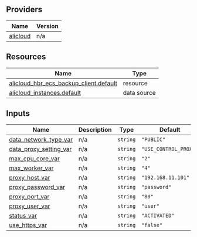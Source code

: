 <!-- BEGIN_TF_DOCS -->
## Providers

| Name | Version |
|------|---------|
| <a name="provider_alicloud"></a> [alicloud](#provider\_alicloud) | n/a |

## Resources

| Name | Type |
|------|------|
| [alicloud_hbr_ecs_backup_client.default](https://registry.terraform.io/providers/hashicorp/alicloud/latest/docs/resources/hbr_ecs_backup_client) | resource |
| [alicloud_instances.default](https://registry.terraform.io/providers/hashicorp/alicloud/latest/docs/data-sources/instances) | data source |

## Inputs

| Name | Description | Type | Default | Required |
|------|-------------|------|---------|:--------:|
| <a name="input_data_network_type_var"></a> [data\_network\_type\_var](#input\_data\_network\_type\_var) | n/a | `string` | `"PUBLIC"` | no |
| <a name="input_data_proxy_setting_var"></a> [data\_proxy\_setting\_var](#input\_data\_proxy\_setting\_var) | n/a | `string` | `"USE_CONTROL_PROXY"` | no |
| <a name="input_max_cpu_core_var"></a> [max\_cpu\_core\_var](#input\_max\_cpu\_core\_var) | n/a | `string` | `"2"` | no |
| <a name="input_max_worker_var"></a> [max\_worker\_var](#input\_max\_worker\_var) | n/a | `string` | `"4"` | no |
| <a name="input_proxy_host_var"></a> [proxy\_host\_var](#input\_proxy\_host\_var) | n/a | `string` | `"192.168.11.101"` | no |
| <a name="input_proxy_password_var"></a> [proxy\_password\_var](#input\_proxy\_password\_var) | n/a | `string` | `"password"` | no |
| <a name="input_proxy_port_var"></a> [proxy\_port\_var](#input\_proxy\_port\_var) | n/a | `string` | `"80"` | no |
| <a name="input_proxy_user_var"></a> [proxy\_user\_var](#input\_proxy\_user\_var) | n/a | `string` | `"user"` | no |
| <a name="input_status_var"></a> [status\_var](#input\_status\_var) | n/a | `string` | `"ACTIVATED"` | no |
| <a name="input_use_https_var"></a> [use\_https\_var](#input\_use\_https\_var) | n/a | `string` | `"false"` | no |
<!-- END_TF_DOCS -->    